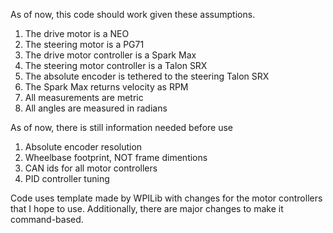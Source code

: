 As of now, this code should work given these assumptions.
1. The drive motor is a NEO
2. The steering motor is a PG71
3. The drive motor controller is a Spark Max
4. The steering motor controller is a Talon SRX
5. The absolute encoder is tethered to the steering Talon SRX
6. The Spark Max returns velocity as RPM
7. All measurements are metric
8. All angles are measured in radians

As of now, there is still information needed before use
1. Absolute encoder resolution
2. Wheelbase footprint, NOT frame dimentions
3. CAN ids for all motor controllers
4. PID controller tuning

Code uses template made by WPILib with changes for the motor controllers that I hope to use. Additionally, there are major changes to make it command-based.
